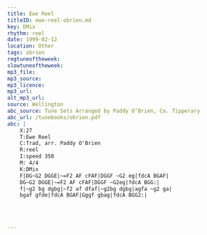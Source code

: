 ```yaml
---
title: Ewe Reel
titleID: ewe-reel-obrien.md
key: DMix
rhythm: reel
date: 1999-02-12
location: Other
tags: obrien
regtuneoftheweek:
slowtuneoftheweek:
mp3_file:
mp3_source:
mp3_licence:
mp3_url:
alt_mp3_url:
source: Wellington
abc_source: Tune Sets Arranged by Paddy O’Brien, Co. Tipperary
abc_url: /tunebooks/obrien.pdf
abc: |
    X:27
    T:Ewe Reel
    C:Trad, arr. Paddy O'Brien
    R:reel
    I:speed 350
    M: 4/4
    K:DMix
    F|DG~G2 DGGE|~=F2 AF cFAF|DGGF ~G2 eg|fdcA BGAF|
    DG~G2 DGGE|~=F2 AF cFAF|DGGF ~G2eg|fdcA BGG:|
    f|~g2 bg dgbg|~f2 af dfaf|~g2bg dgbg|agfa ~g2 ga|
    bgaf gfde|fdcA BGAF|Gggf gbag|fdcA BGG2:|
    
    
    

---
```

